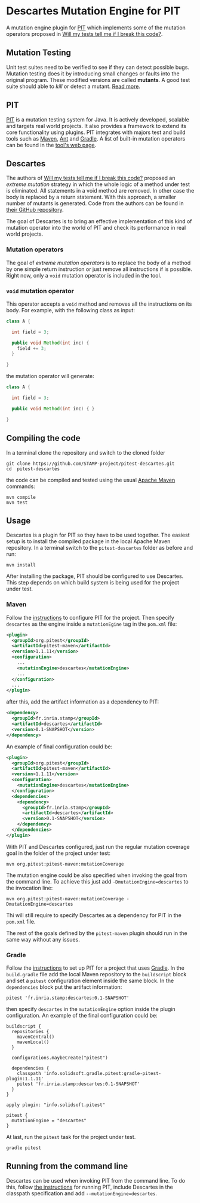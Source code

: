 # Descartes Mutation Engine for PIT
A mutation engine plugin for [PIT](http://pitest.org) which implements some of the mutation operators proposed in [Will my tests tell me if I break this code?](http://dl.acm.org/citation.cfm?doid=2896941.2896944).

## Mutation Testing
Unit test suites need to be verified to see if they can detect possible bugs. Mutation testing does it by introducing small changes or faults into the original program. These modified versions are called **mutants**. A good test suite should able to *kill* or detect a mutant. [Read more](https://en.wikipedia.org/wiki/Mutation_testing).

## PIT
[PIT](http://pitest.org) is a mutation testing system for Java. It is actively developed, scalable and targets real world projects. It also provides a framework to extend its core functionality using plugins. PIT integrates with majors test and build tools such as [Maven](https://maven.apache.org), [Ant](http://apache.ant.org) and [Gradle](https://gradle.org). A list of built-in mutation operators can be found in the [tool's web page](http://pitest.org/quickstart/mutators/).

## Descartes
The authors of [Will my tests tell me if I break this code?](http://dl.acm.org/citation.cfm?doid=2896941.2896944) proposed an *extreme mutation* strategy in which the whole logic of a method under test is eliminated. All statements in a void method are removed. In other case the body is replaced by a return statement. With this approach, a smaller number of mutants is generated. Code from the authors can be found in [their GitHub repository](https://github.com/cqse/test-analyzer).

The goal of Descartes is to bring an effective implementation of this kind of mutation operator into the world of PIT and check its performance in real world projects.

### Mutation operators
The goal of *extreme mutation operators* is to replace the body of a method by one simple return instruction or just remove all instructions if is possible. Right now, only a `void` mutation operator is included in the tool.

### `void` mutation operator
This operator accepts a `void` method and removes all the instructions on its body. For example, with the following class as input:

``` java
class A {

  int field = 3;

  public void Method(int inc) {
    field += 3;
  }

}
```
the mutation operator will generate:

``` java
class A {

  int field = 3;

  public void Method(int inc) { }

}
```
## Compiling the code

In a terminal clone the repository and switch to the cloned folder
```
git clone https://github.com/STAMP-project/pitest-descartes.git
cd  pitest-descartes
```
the code can be compiled and tested using the usual [Apache Maven](https://maven.apache.org) commands:
```
mvn compile
mvn test
```

## Usage

Descartes is a plugin for PIT so they have to be used together. The easiest setup is to install the compiled package in the local Apache Maven repository. In a terminal switch to the `pitest-descartes` folder as before and run:

```
mvn install
```
After installing the package, PIT should be configured to use Descartes. This step depends on which build system is being used for the project under test.

### Maven
Follow the [instructions](http://pitest.org/quickstart/maven/) to configure PIT for the project. Then specify `descartes` as the engine inside a `mutationEgine` tag in the `pom.xml` file:

```xml
<plugin>
  <groupId>org.pitest</groupId>
  <artifactId>pitest-maven</artifactId>
  <version>1.1.11</version>  
  <configuration>
    ...
    <mutationEngine>descartes</mutationEngine>  
    ...
  </configuration>
  ...
</plugin>
```
after this, add the artifact information as a dependency to PIT:
```xml
<dependency>
  <groupId>fr.inria.stamp</groupId>
  <artifactId>descartes</artifactId>
  <version>0.1-SNAPSHOT</version>
</dependency>
```

An example of final configuration could be:

```xml
<plugin>
  <groupId>org.pitest</groupId>
  <artifactId>pitest-maven</artifactId>
  <version>1.1.11</version>  
  <configuration>
    <mutationEngine>descartes</mutationEngine>  
  </configuration>
  <dependencies>
    <dependency>
      <groupId>fr.inria.stamp</groupId>
      <artifactId>descartes</artifactId>
      <version>0.1-SNAPSHOT</version>
    </dependency>
  </dependencies>
</plugin>
```
With PIT and Descartes configured, just run the regular mutation coverage goal in the folder of the project under test:

```
mvn org.pitest:pitest-maven:mutationCoverage
```
The mutation engine could be also specified when invoking the goal from the command line. To achieve this just add `-DmutationEngine=descartes` to the invocation line:
```
mvn org.pitest:pitest-maven:mutationCoverage -DmutationEngine=descartes
```
Thi will still require to specify Descartes as a dependency for PIT in the `pom.xml` file.

The rest of the goals defined by the `pitest-maven` plugin should run in the same way without any issues.

### Gradle

Follow the [instructions](http://gradle-pitest-plugin.solidsoft.info/) to set up PIT for a project that uses [Gradle](https://gradle.org/).
In the `build.gradle` file add the local Maven repository to the `buildscript` block and set a `pitest` configuration element inside the same block. In the `dependencies` block put the artifact information:
```
pitest 'fr.inria.stamp:descartes:0.1-SNAPSHOT'
```
then specify `descartes` in the `mutationEngine` option inside the plugin configuration.
An example of the final configuration could be:
```
buildscript {
  repositories {
    mavenCentral()
    mavenLocal()
  }

  configurations.maybeCreate("pitest")

  dependencies {
    classpath 'info.solidsoft.gradle.pitest:gradle-pitest-plugin:1.1.11'
    pitest 'fr.inria.stamp:descartes:0.1-SNAPSHOT'
  }
}

apply plugin: "info.solidsoft.pitest"

pitest {
  mutationEngine = "descartes"
}
```
At last, run the `pitest` task for the project under test.
```
gradle pitest
```
## Running from the command line

Descartes can be used when invoking PIT from the command line. To do this, follow [the instructions](http://pitest.org/quickstart/commandline/) for running PIT, include Descartes in the classpath specification and add `--mutationEngine=descartes`.
